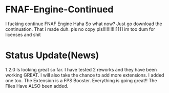 # FNAF-Engine-Continued
I fucking continue FNAF Engine Haha
So what now? Just go download the continuation. That i made duh.
pls no copy pls!!!!!!!!!!1111
im too dum for licenses and shit
# Status Update(News)
1.2.0 Is looking great so far. I have tested 2 reworks and they have been working GREAT.
I will also take the chance to add more extensions. I added one too.
The Extension is a FPS Booster.
Everything is going great!!
The Files Have ALSO been added.
